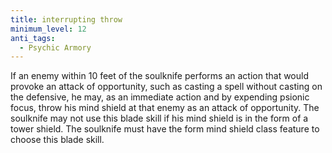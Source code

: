 ```yaml
---
title: interrupting throw
minimum_level: 12
anti_tags:
  - Psychic Armory
---
```


If an enemy within 10 feet of the soulknife performs an action that would provoke an attack of opportunity, such as casting a spell without casting on the defensive, he may, as an immediate action and by expending psionic focus, throw his mind shield at that enemy as an attack of opportunity. The soulknife may not use this blade skill if his mind shield is in the form of a tower shield. The soulknife must have the form mind shield class feature to choose this blade skill.
